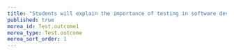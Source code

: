 ```yaml
---
title: "Students will explain the importance of testing in software development"
published: true
morea_id: Test.outcome1
morea_type: Test.outcome
morea_sort_order: 1
---
```


